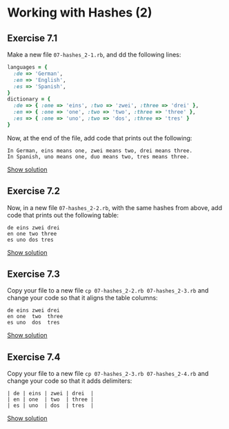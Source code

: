 # Working with Hashes (2)

## Exercise 7.1

Make a new file `07-hashes_2-1.rb`, and dd the following lines:

```ruby
languages = {
  :de => 'German',
  :en => 'English',
  :es => 'Spanish',
}
dictionary = {
  :de => { :one => 'eins', :two => 'zwei', :three => 'drei' },
  :en => { :one => 'one', :two => 'two', :three => 'three' },
  :es => { :one => 'uno', :two => 'dos', :three => 'tres' }
}
```

Now, at the end of the file, add code that prints out the following:

```
In German, eins means one, zwei means two, drei means three.
In Spanish, uno means one, duo means two, tres means three.
```

<a href="/solutions/07-hashes_2-1.rb" class="solution">Show solution</a>


## Exercise 7.2

Now, in a new file `07-hashes_2-2.rb`, with the same hashes from above, add code
that prints out the following table:

```
de eins zwei drei
en one two three
es uno dos tres
```

<a href="/solutions/07-hashes_2-2.rb" class="solution">Show solution</a>


## Exercise 7.3

Copy your file to a new file `cp 07-hashes_2-2.rb 07-hashes_2-3.rb` and change your
code so that it aligns the table columns:

```
de eins zwei drei
en one  two  three
es uno  dos  tres
```

<a href="/solutions/07-hashes_2-3.rb" class="solution">Show solution</a>


## Exercise 7.4

Copy your file to a new file `cp 07-hashes_2-3.rb 07-hashes_2-4.rb` and change your
code so that it adds delimiters:

```
| de | eins | zwei | drei  |
| en | one  | two  | three |
| es | uno  | dos  | tres  |
```

<a href="/solutions/07-hashes_2-4.rb" class="solution">Show solution</a>

